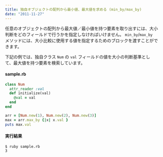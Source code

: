 ```yaml
---
title: 独自オブジェクトの配列から最小値、最大値を求める (min_by/max_by)
date: "2011-11-27"
---
```


任意のオブジェクトの配列から最大値／最小値を持つ要素を取り出すには、大小判断をどのフィールドで行うかを指定しなければいけません。
`min_by`/`max_by` メソッドには、大小比較に使用する値を指定するためのブロックを渡すことができます。

下記の例では、独自クラス `Num` の `val` フィールドの値を大小の判断基準として、最大値を持つ要素を検索しています。

#### sample.rb

```ruby
class Num
  attr_reader :val
  def initialize(val)
    @val = val
  end
end

arr = [Num.new(1), Num.new(2), Num.new(3)]
max = arr.max_by {|x| x.val }
puts max.val
```

#### 実行結果

```
$ ruby sample.rb
3
```

